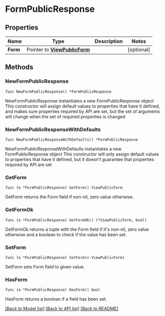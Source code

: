 # FormPublicResponse

## Properties

Name | Type | Description | Notes
------------ | ------------- | ------------- | -------------
**Form** | Pointer to [**ViewPublicForm**](ViewPublicForm.md) |  | [optional] 

## Methods

### NewFormPublicResponse

`func NewFormPublicResponse() *FormPublicResponse`

NewFormPublicResponse instantiates a new FormPublicResponse object
This constructor will assign default values to properties that have it defined,
and makes sure properties required by API are set, but the set of arguments
will change when the set of required properties is changed

### NewFormPublicResponseWithDefaults

`func NewFormPublicResponseWithDefaults() *FormPublicResponse`

NewFormPublicResponseWithDefaults instantiates a new FormPublicResponse object
This constructor will only assign default values to properties that have it defined,
but it doesn't guarantee that properties required by API are set

### GetForm

`func (o *FormPublicResponse) GetForm() ViewPublicForm`

GetForm returns the Form field if non-nil, zero value otherwise.

### GetFormOk

`func (o *FormPublicResponse) GetFormOk() (*ViewPublicForm, bool)`

GetFormOk returns a tuple with the Form field if it's non-nil, zero value otherwise
and a boolean to check if the value has been set.

### SetForm

`func (o *FormPublicResponse) SetForm(v ViewPublicForm)`

SetForm sets Form field to given value.

### HasForm

`func (o *FormPublicResponse) HasForm() bool`

HasForm returns a boolean if a field has been set.


[[Back to Model list]](../README.md#documentation-for-models) [[Back to API list]](../README.md#documentation-for-api-endpoints) [[Back to README]](../README.md)


